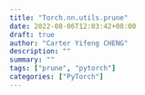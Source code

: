 ```yaml
---
title: "Torch.nn.utils.prune"
date: 2022-08-06T12:03:42+08:00
draft: true
author: "Carter Yifeng CHENG"
description: ""
summary: ""
tags: ["prune", "pytorch"]
categories: ["PyTorch"]
---
```


